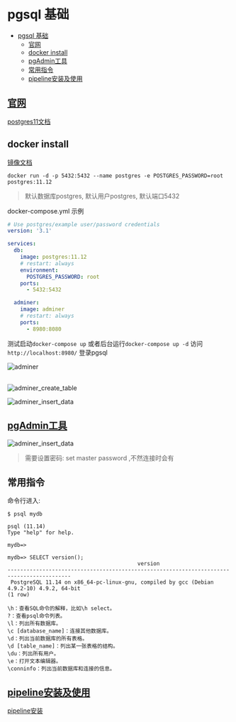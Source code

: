 # pgsql 基础

- [pgsql 基础](#pgsql-基础)
  - [官网](#官网)
  - [docker install](#docker-install)
  - [pgAdmin工具](#pgadmin工具)
  - [常用指令](#常用指令)
  - [pipeline安装及使用](#pipeline安装及使用)


## [官网](https://www.postgresql.org/)  
[postgres11文档](https://www.postgresql.org/docs/11/index.html)  

## docker install  
[镜像文档](https://hub.docker.com/_/postgres)  

```shell
docker run -d -p 5432:5432 --name postgres -e POSTGRES_PASSWORD=root  postgres:11.12   
```

> 默认数据库postgres, 默认用户postgres, 默认端口5432  

docker-compose.yml 示例
```yaml
# Use postgres/example user/password credentials
version: '3.1'

services:
  db:
    image: postgres:11.12
    # restart: always
    environment:
      POSTGRES_PASSWORD: root
    ports:
      - 5432:5432

  adminer:
    image: adminer
    # restart: always
    ports:
      - 8980:8080
```  

测试启动`docker-compose up` 或者后台运行`docker-compose up -d` 
访问`http://localhost:8980/`  登录pgsql  

![adminer](../../../res/adminer.png)  
<br>

![adminer_create_table](../../../res/adminer_create_table.png)
<br>

![adminer_insert_data](../../../res/adminer_insert_data.png)
<br> 

## [pgAdmin工具](https://www.postgresql.org/download/)  


![adminer_insert_data](../../../res/pgAdmin.png)  

> 需要设置密码: set master password ,不然连接时会有

## 常用指令  

命令行进入:  
```shell
$ psql mydb

psql (11.14)
Type "help" for help.

mydb=>

mydb=> SELECT version();
                                         version
------------------------------------------------------------------------------------------
 PostgreSQL 11.14 on x86_64-pc-linux-gnu, compiled by gcc (Debian 4.9.2-10) 4.9.2, 64-bit
(1 row)
```

```shell
\h：查看SQL命令的解释，比如\h select。
?：查看psql命令列表。
\l：列出所有数据库。
\c [database_name]：连接其他数据库。
\d：列出当前数据库的所有表格。
\d [table_name]：列出某一张表格的结构。
\du：列出所有用户。
\e：打开文本编辑器。
\conninfo：列出当前数据库和连接的信息。

```  

## [pipeline安装及使用](http://docs.pipelinedb.com/quickstart.html)

[pipeline安装](http://docs.pipelinedb.com/installation.html)  






